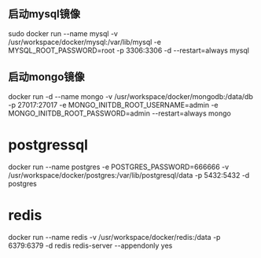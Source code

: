 
## 启动mysql镜像
sudo docker run --name mysql  -v /usr/workspace/docker/mysql:/var/lib/mysql -e MYSQL_ROOT_PASSWORD=root -p 3306:3306 -d --restart=always mysql

## 启动mongo镜像
docker run -d --name mongo -v /usr/workspace/docker/mongodb:/data/db -p 27017:27017 -e MONGO_INITDB_ROOT_USERNAME=admin -e MONGO_INITDB_ROOT_PASSWORD=admin --restart=always mongo

# postgressql
docker run --name postgres -e POSTGRES_PASSWORD=666666 -v /usr/workspace/docker/postgres:/var/lib/postgresql/data -p 5432:5432 -d postgres

# redis
docker run --name redis -v /usr/workspace/docker/redis:/data -p 6379:6379 -d redis redis-server --appendonly yes